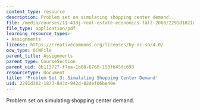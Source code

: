 ```yaml
---
content_type: resource
description: Problem set on simulating shopping center demand.
file: /media/courses/11-433j-real-estate-economics-fall-2008/2291d1821873843d942d82def06be40e_ps3_08.pdf
file_type: application/pdf
learning_resource_types:
- Assignments
license: https://creativecommons.org/licenses/by-nc-sa/4.0/
ocw_type: OCWFile
parent_title: Assignments
parent_type: CourseSection
parent_uid: 8b113727-f7ea-1b88-6760-150fb45fc693
resourcetype: Document
title: 'Problem Set 3: Simulating Shopping Center Demand'
uid: 2291d182-1873-843d-942d-82def06be40e
---
```

Problem set on simulating shopping center demand.